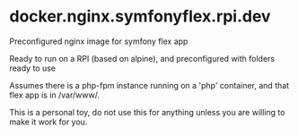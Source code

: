 # docker.nginx.symfonyflex.rpi.dev
Preconfigured nginx image for symfony flex app 

Ready to run on a RPI (based on alpine), and preconfigured with folders ready to use 

Assumes there is a php-fpm instance running on a 'php' container, and that flex app is in /var/www/.

This is a personal toy, do not use this for anything unless you are willing to make it work for you.